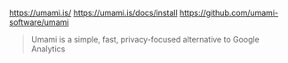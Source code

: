 https://umami.is/
https://umami.is/docs/install
https://github.com/umami-software/umami

> Umami is a simple, fast, privacy-focused alternative to Google Analytics